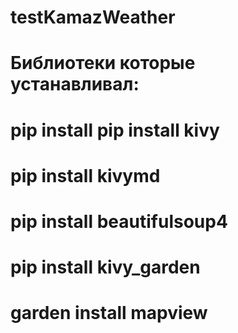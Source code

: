 # testKamazWeather
# Библиотеки которые устанавливал:
# pip install pip install kivy
# pip install kivymd
# pip install beautifulsoup4
# pip install kivy_garden
# garden install mapview
